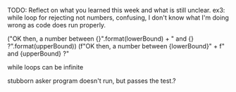 TODO: Reflect on what you learned this week and what is still unclear.
ex3: while loop for rejecting not numbers, confusing, I don't know what I'm doing wrong as code does run properly.

("OK then, a number between {}".format(lowerBound) + " and {} ?".format(upperBound))
(f"OK then, a number between {lowerBound}" + f" and {upperBound} ?"

while loops can be infinite


stubborn asker program doesn't run, but passes the test.?